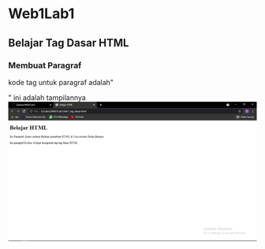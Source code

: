 # Web1Lab1
## Belajar Tag Dasar HTML

### Membuat Paragraf
kode tag untuk paragraf adalah"<p>"
ini adalah tampilannya
![gambar 1](Screenshot/ss1.png)